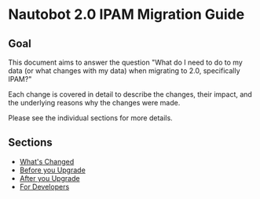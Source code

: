 # Nautobot 2.0 IPAM Migration Guide

## Goal

This document aims to answer the question "What do I need to do to my data (or what changes with my data) when migrating to 2.0, specifically IPAM?"

Each change is covered in detail to describe the changes, their impact, and the underlying reasons why the changes were made.

Please see the individual sections for more details.

## Sections

- [What's Changed](whats-changed.md)
- [Before you Upgrade](before-you-upgrade.md)
- [After you Upgrade](after-you-upgrade.md)
- [For Developers](for-developers.md)
